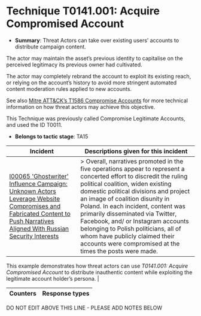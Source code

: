 # Technique T0141.001: Acquire Compromised Account

* **Summary**: Threat Actors can take over existing users’ accounts to distribute campaign content. 

The actor may maintain the asset’s previous identity to capitalise on the perceived legitimacy its previous owner had cultivated.

The actor may completely rebrand the account to exploit its existing reach, or relying on the account’s history to avoid more stringent automated content moderation rules applied to new accounts.

See also [Mitre ATT&CK’s T1586 Compromise Accounts](https://attack.mitre.org/techniques/T1586/) for more technical information on how threat actors may achieve this objective.

This Technique was previously called Compromise Legitimate Accounts, and used the ID T0011.

* **Belongs to tactic stage**: TA15


| Incident | Descriptions given for this incident |
| -------- | -------------------- |
| [I00065 'Ghostwriter' Influence Campaign: Unknown Actors Leverage Website Compromises and Fabricated Content to Push Narratives Aligned With Russian Security Interests](../../generated_pages/incidents/I00065.md) | > Overall, narratives promoted in the five operations appear to represent a concerted effort to discredit the ruling political coalition, widen existing domestic political divisions and project an image of coalition disunity in Poland. In each incident, content was primarily disseminated via Twitter, Facebook, and/ or Instagram accounts belonging to Polish politicians, all of whom have publicly claimed their accounts were compromised at the times the posts were made.  

This example demonstrates how threat actors can use _T0141.001: Acquire Compromised Account_ to distribute inauthentic content while exploiting the legitimate account holder’s persona. |



| Counters | Response types |
| -------- | -------------- |


DO NOT EDIT ABOVE THIS LINE - PLEASE ADD NOTES BELOW